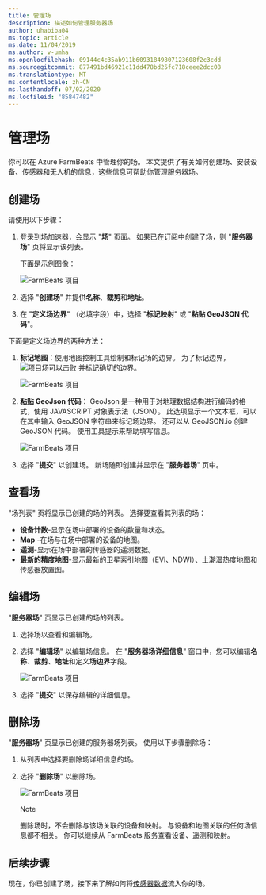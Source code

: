 ```yaml
---
title: 管理场
description: 描述如何管理服务器场
author: uhabiba04
ms.topic: article
ms.date: 11/04/2019
ms.author: v-umha
ms.openlocfilehash: 09144c4c35ab911b60931849807123608f2c3cdd
ms.sourcegitcommit: 877491bd46921c11dd478bd25fc718ceee2dcc08
ms.translationtype: MT
ms.contentlocale: zh-CN
ms.lasthandoff: 07/02/2020
ms.locfileid: "85847482"
---
```

# <a name="manage-farms"></a>管理场

你可以在 Azure FarmBeats 中管理你的场。 本文提供了有关如何创建场、安装设备、传感器和无人机的信息，这些信息可帮助你管理服务器场。

## <a name="create-farms"></a>创建场

请使用以下步骤：

1. 登录到场加速器，会显示 "**场**" 页面。
    如果已在订阅中创建了场，则 "**服务器场**" 页将显示该列表。

    下面是示例图像：

    ![FarmBeats 项目](./media/create-farms-in-azure-farmbeats/create-farm-main-page-1.png)


2. 选择 "**创建场**" 并提供**名称**、**裁剪**和**地址**。
3. 在 "**定义场边界**" （必填字段）中，选择 "**标记映射**" 或 "**粘贴 GeoJSON 代码**"。

下面是定义场边界的两种方法：

1. **标记地图**：使用地图控制工具绘制和标记场的边界。 为了标记边界， ![ 项目场可以击败 ](./media/create-farms-in-azure-farmbeats/pencil-icon-1.png) 并标记确切的边界。

    ![FarmBeats 项目](./media/create-farms-in-azure-farmbeats/create-farm-mark-on-map-1.png)

2. **粘贴 GeoJson 代码**： GeoJson 是一种用于对地理数据结构进行编码的格式，使用 JAVASCRIPT 对象表示法（JSON）。 此选项显示一个文本框，可以在其中输入 GeoJSON 字符串来标记场边界。 还可以从 GeoJSON.io 创建 GeoJSON 代码。
使用工具提示来帮助填写信息。

    ![FarmBeats 项目](./media/create-farms-in-azure-farmbeats/create-new-farm-1.png)

3.  选择 "**提交**" 以创建场。 新场随即创建并显示在 "**服务器场**" 页中。

## <a name="view-farm"></a>查看场

"场列表" 页将显示已创建的场的列表。 选择要查看其列表的场：

 - **设备计数**-显示在场中部署的设备的数量和状态。
 - **Map** -在场与在场中部署的设备的地图。
 - **遥测**-显示在场中部署的传感器的遥测数据。
 - **最新的精度地图**-显示最新的卫星索引地图（EVI、NDWI）、土潮湿热度地图和传感器放置图。

## <a name="edit-farm"></a>编辑场

"**服务器场**" 页显示已创建的场的列表。

1.  选择场以查看和编辑场。
2.  选择 "**编辑场**" 以编辑场信息。 在 "**服务器场详细信息**" 窗口中，您可以编辑**名称**、**裁剪**、**地址**和定义**场边界**字段。

    ![FarmBeats 项目](./media/create-farms-in-azure-farmbeats/edit-farm-1.png)

3. 选择 "**提交**" 以保存编辑的详细信息。

## <a name="delete-farm"></a>删除场

"**服务器场**" 页显示已创建的服务器场列表。 使用以下步骤删除场：

1.  从列表中选择要删除场详细信息的场。
2.  选择 "**删除场**" 以删除场。

    ![FarmBeats 项目](./media/create-farms-in-azure-farmbeats/delete-farm-1.png)

    > [!NOTE]
    > 删除场时，不会删除与该场关联的设备和映射。 与设备和地图关联的任何场信息都不相关。 你可以继续从 FarmBeats 服务查看设备、遥测和映射。


## <a name="next-steps"></a>后续步骤

现在，你已创建了场，接下来了解如何将[传感器数据](get-sensor-data-from-sensor-partner.md)流入你的场。
